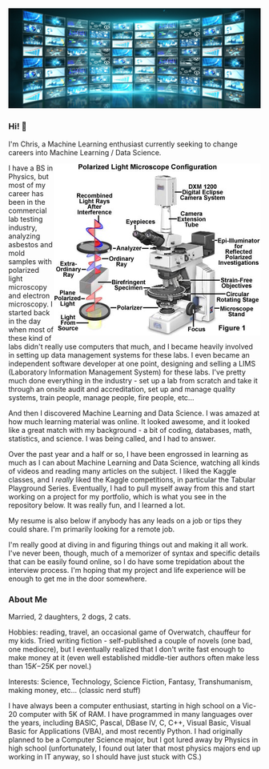 <img src="./assets/screens.jpg" alt="Banner about Chris Munch"/>


### Hi! 👋


I'm Chris, a Machine Learning enthusiast currently seeking to change careers into Machine Learning / Data Science.

<img align="right" src="./assets/plm-microscope.jpg">
I have a BS in Physics, but most of my career has been in the commercial lab testing industry, analyzing asbestos and mold samples with polarized light microscopy and electron microscopy. I started back in the day when most of these kind of labs didn't really use computers that much, and I became heavily involved in setting up data management systems for these labs. I even became an independent software developer at one point, designing and selling a LIMS (Laboratory Information Management System) for these labs. I've pretty much done everything in the industry - set up a lab from scratch and take it through an onsite audit and accreditation, set up and manage quality systems, train people, manage people, fire people, etc...


And then I discovered Machine Learning and Data Science. I was amazed at how much learning material was online. It looked awesome, and it looked like a great match with my background - a bit of coding, databases, math, statistics, and science. I was being called, and I had to answer.


Over the past year and a half or so, I have been engrossed in learning as much as I can about Machine Learning and Data Science, watching  all kinds of videos and reading many articles on the subject. I liked the Kaggle classes, and I *really* liked the Kaggle competitions, in particular the Tabular Playground Series. Eventually, I had to pull myself away from this and start working on a project for my portfolio, which is what you see in the repository below. It was really fun, and I learned a lot.


My resume is also below if anybody has any leads on a job or tips they could share. I'm primarily looking for a remote job.


I'm really good at diving in and figuring things out and making it all work. I've never been, though, much of a memorizer of syntax and specific details that can be easily found online, so I do have some trepidation about the interview process. I'm hoping that my project and life experience will be enough to get me in the door somewhere.


### About Me


Married, 2 daughters, 2 dogs, 2 cats.


Hobbies: reading, travel, an occasional game of Overwatch, chauffeur for my kids. Tried writing fiction - self-published a couple of novels (one bad, one mediocre), but I eventually realized that I don't write fast enough to make money at it (even well established middle-tier authors often make less than $15K-$25K per novel.)


Interests: Science, Technology, Science Fiction, Fantasy, Transhumanism, making money, etc... (classic nerd stuff)


I have always been a computer enthusiast, starting in high school on a Vic-20 computer with 5K of RAM. I have programmed in many languages over the years, including BASIC, Pascal, DBase IV, C, C++, Visual Basic, Visual Basic for Applications (VBA), and most recently Python. I had originally planned to be a Computer Science major, but I got lured away by Physics in high school (unfortunately, I found out later that most physics majors end up working in IT anyway, so I should have just stuck with CS.)



